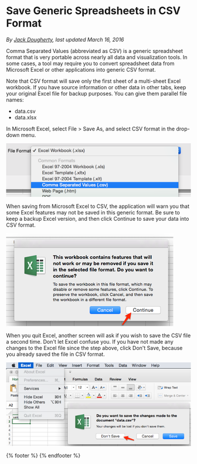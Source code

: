 # Save Generic Spreadsheets in CSV Format

*By [Jack Dougherty](../../introduction/who.md), last updated March 16, 2016*

Comma Separated Values (abbreviated as CSV) is a generic spreadsheet format that is very portable across nearly all data and visualization tools. In some cases, a tool may require you to convert spreadsheet data from Microsoft Excel or other applications into generic CSV format.

Note that CSV format will save only the first sheet of a multi-sheet Excel workbook. If you have source information or other data in other tabs, keep your original Excel file for backup purposes. You can give them parallel file names:
- data.csv
- data.xlsx

In Microsoft Excel, select File > Save As, and select CSV format in the drop-down menu.

![](excel-save-as-csv.png)

When saving from Microsoft Excel to CSV, the application will warn you that some Excel features may not be saved in this generic format. Be sure to keep a backup Excel version, and then click Continue to save your data into CSV format.

![](excel-save-as-csv-continue.png)

When you quit Excel, another screen will ask if you wish to save the CSV file a second time. Don't let Excel confuse you. If you have not made any changes to the Excel file since the step above, click Don't Save, because you already saved the file in CSV format.

![](excel-quit-csv.png)

{% footer %}
{% endfooter %}

